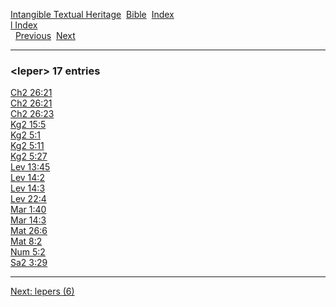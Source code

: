[Intangible Textual Heritage](../../index)  [Bible](../index) 
[Index](index)   
[l Index](_l_)  
  [Previous](c06734)  [Next](c06736) 

------------------------------------------------------------------------

### &lt;leper&gt; 17 entries

[Ch2 26:21](../kjv/ch2026.htm#021)  
[Ch2 26:21](../kjv/ch2026.htm#021)  
[Ch2 26:23](../kjv/ch2026.htm#023)  
[Kg2 15:5](../kjv/kg2015.htm#005)  
[Kg2 5:1](../kjv/kg2005.htm#001)  
[Kg2 5:11](../kjv/kg2005.htm#011)  
[Kg2 5:27](../kjv/kg2005.htm#027)  
[Lev 13:45](../kjv/lev013.htm#045)  
[Lev 14:2](../kjv/lev014.htm#002)  
[Lev 14:3](../kjv/lev014.htm#003)  
[Lev 22:4](../kjv/lev022.htm#004)  
[Mar 1:40](../kjv/mar001.htm#040)  
[Mar 14:3](../kjv/mar014.htm#003)  
[Mat 26:6](../kjv/mat026.htm#006)  
[Mat 8:2](../kjv/mat008.htm#002)  
[Num 5:2](../kjv/num005.htm#002)  
[Sa2 3:29](../kjv/sa2003.htm#029)  

------------------------------------------------------------------------

[Next: lepers (6)](c06736)
